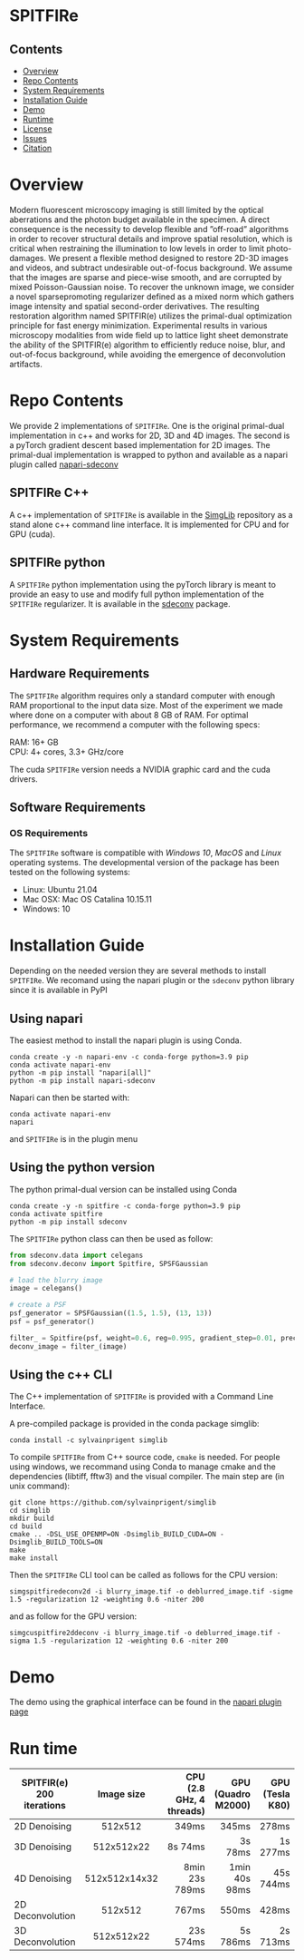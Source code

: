 # SPITFIRe

## Contents

- [Overview](#overview)
- [Repo Contents](#repo-contents)
- [System Requirements](#system-requirements)
- [Installation Guide](#installation-guide)
- [Demo](#demo)
- [Runtime](#runtime)
- [License](./LICENSE)
- [Issues](https://github.com/sylvainprigent/spitfire/issues)
- [Citation](#citation)

# Overview

Modern fluorescent microscopy imaging is still limited by the optical aberrations and the photon budget available
in the specimen. A direct consequence is the necessity to develop flexible and ”off-road” algorithms in order
to recover structural details and improve spatial resolution, which is critical when restraining the illumination to low
levels in order to limit photo-damages. We present a flexible method designed to restore 2D-3D images and videos,
and subtract undesirable out-of-focus background. We assume that the images are sparse and piece-wise smooth,
and are corrupted by mixed Poisson-Gaussian noise. To recover the unknown image, we consider a novel sparsepromoting
regularizer defined as a mixed norm which gathers image intensity and spatial second-order derivatives.
The resulting restoration algorithm named SPITFIR(e) utilizes the primal-dual optimization principle for fast energy
minimization. Experimental results in various microscopy modalities from wide field up to lattice light sheet
demonstrate the ability of the SPITFIR(e) algorithm to efficiently reduce noise, blur, and out-of-focus background,
while avoiding the emergence of deconvolution artifacts.

# Repo Contents

We provide 2 implementations of `SPITFIRe`. One is the original primal-dual implementation in c++ and works for 2D, 3D and 4D images. The second is a pyTorch gradient descent based implementation for 2D images. The primal-dual implementation is wrapped to python and available as a napari plugin called [napari-sdeconv](https://www.napari-hub.org/plugins/napari-sdeconv)

## SPITFIRe C++

A c++ implementation of `SPITFIRe` is available in the [SimgLib](https://github.com/sylvainprigent/simglib) repository as a stand alone c++ command line interface. It is implemented for CPU and for GPU (cuda). 

## SPITFIRe python

A `SPITFIRe` python implementation using the pyTorch library is meant to provide an easy to use and modify full python implementation of the `SPITFIRe` regularizer. It is available in the [sdeconv](https://github.com/sylvainprigent/sdeconv) package.

# System Requirements

## Hardware Requirements

The `SPITFIRe` algorithm requires only a standard computer with enough RAM proportional to the input data size. Most of the experiment we made where done on a computer with about 8 GB of RAM. For optimal performance, we recommend a computer with the following specs:

RAM: 16+ GB  
CPU: 4+ cores, 3.3+ GHz/core

The cuda `SPITFIRe` version needs a NVIDIA graphic card and the cuda drivers.

## Software Requirements

### OS Requirements

The `SPITFIRe` software is compatible with *Windows 10*, *MacOS* and *Linux* operating systems. The developmental version of the package has been tested on the following systems:

- Linux: Ubuntu 21.04 
- Mac OSX: Mac OS Catalina 10.15.11    
- Windows: 10 

# Installation Guide

Depending on the needed version they are several methods to install `SPITFIRe`. We recomand using the napari plugin or the `sdeconv` python library since it is available in PyPI 

## Using napari

The easiest method to install the napari plugin is using Conda.

```shell
conda create -y -n napari-env -c conda-forge python=3.9 pip
conda activate napari-env
python -m pip install "napari[all]"
python -m pip install napari-sdeconv
```

Napari can then be started with:

```shell
conda activate napari-env
napari
```
and `SPITFIRe` is in the plugin menu

## Using the python version

The python primal-dual version can be installed using Conda

```shell
conda create -y -n spitfire -c conda-forge python=3.9 pip
conda activate spitfire
python -m pip install sdeconv
```

The `SPITFIRe` python class can then be used as follow:

```python
from sdeconv.data import celegans
from sdeconv.deconv import Spitfire, SPSFGaussian

# load the blurry image
image = celegans()

# create a PSF
psf_generator = SPSFGaussian((1.5, 1.5), (13, 13))
psf = psf_generator()

filter_ = Spitfire(psf, weight=0.6, reg=0.995, gradient_step=0.01, precision=1e-7, pad=13)
deconv_image = filter_(image)
```

## Using the c++ CLI

The C++ implementation of `SPITFIRe` is provided with a Command Line Interface. 

A pre-compiled package is provided in the conda package simglib:
```
conda install -c sylvainprigent simglib
```

To compile `SPITFIRe` from C++ source code, `cmake` is needed. For people using windows, we recommand using Conda to manage cmake and the dependencies (libtiff, fftw3) and the visual compiler. The main step are (in unix command):

```
git clone https://github.com/sylvainprigent/simglib
cd simglib
mkdir build
cd build
cmake .. -DSL_USE_OPENMP=ON -Dsimglib_BUILD_CUDA=ON -Dsimglib_BUILD_TOOLS=ON
make
make install
```

Then the `SPITFIRe` CLI tool can be called as follows for the CPU version:
```
simgspitfiredeconv2d -i blurry_image.tif -o deblurred_image.tif -sigme 1.5 -regularization 12 -weighting 0.6 -niter 200
```
and as follow for the GPU version:
```
simgcuspitfire2ddeconv -i blurry_image.tif -o deblurred_image.tif -sigma 1.5 -regularization 12 -weighting 0.6 -niter 200
```

# Demo

The demo using the graphical interface can be found in the [napari plugin page](https://www.napari-hub.org/plugins/napari-sdeconv) 

# Run time


| SPITFIR(e) 200 iterations   |      Image size      |  CPU (2.8 GHz, 4 threads) | GPU (Quadro M2000) | GPU (Tesla K80)|
|----------|:-------------:|------:|------:|------:|
| 2D Denoising |  512x512 | 349ms |  345ms | 278ms |
| 3D Denoising |    512x512x22  | 8s 74ms |  3s 78ms | 1s 277ms |
| 4D Denoising | 512x512x14x32 | 8min 23s 789ms | 1min 40s 98ms | 45s 744ms |
| 2D Deconvolution | 512x512 | 767ms | 550ms | 428ms |
| 3D Deconvolution | 512x512x22 | 23s 574ms | 5s 786ms | 2s 713ms |
